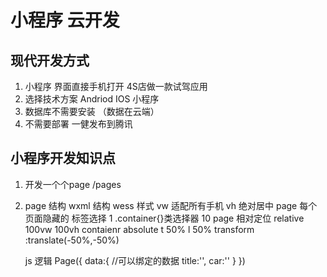# 小程序 云开发

## 现代开发方式

1. 小程序 界面直接手机打开 4S店做一款试驾应用
2. 选择技术方案
    Andriod IOS 
    小程序 
3. 数据库不需要安装 （数据在云端）
4. 不需要部署 一健发布到腾讯

## 小程序开发知识点
1. 开发一个个page
    /pages
2. page 结构 
    wxml 结构
    wess 样式
        vw 适配所有手机
        vh 
        绝对居中
        page 每个页面隐藏的 标签选择 1
        .container{}类选择器 10
        page  相对定位 relative 100vw 100vh
        contaienr absolute
            t 50% l 50%
            transform :translate(-50%,-50%)

    js 逻辑
        Page({
            data:{ //可以绑定的数据
                title:'',
                car:''
            }
        })